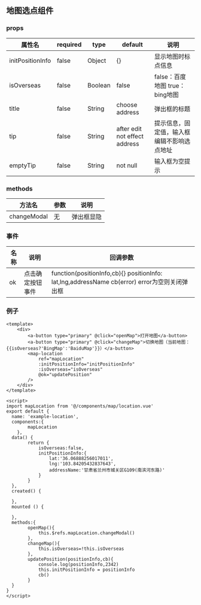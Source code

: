 ## 地图选点组件

### props

| 属性名              | required | type          | default        								| 说明                                                              							  |
| -------------------| -------- | ------------- | ------------------------------|----------------------------------------------------------------------------------------------|
| initPositionInfo	 | false		| Object        | {}														| 显示地图时标点信息|
| isOverseas				 | false		| Boolean			  | false          	  						| false：百度地图 true：bing地图 																	   |
| title							 | false		| String        | choose address           			| 弹出框的标题 													|
| tip								 | false		| String        | after edit not effect address | 提示信息，固定值，输入框编辑不影响选点地址| 
| emptyTip					 | false		| String        | not null             				  | 输入框为空提示 |

### methods
| 方法名              | 参数          | 说明                                                              |
| -------------------| -------------|------------------------------------------------------------------ |
| changeModal        | 无        		| 弹出框显隐                        																  |


### 事件
| 名称					| 说明 														 | 回调参数						 |
| ------------| ---------------------------------| ---------------------------------------------|
| ok					| 点击确定按钮事件		 							 | function(positionInfo,cb){} positionInfo: lat,lng,addressName cb(error) error为空则关闭弹出框			|


### 例子
```
<template>
	<div>
		<a-button type="primary" @click="openMap">打开地图</a-button>
		<a-button type="primary" @click="changeMap">切换地图（当前地图：{{isOverseas?'BingMap':'BaiduMap'}}）</a-button>
		<map-location
			ref="mapLocation"
			:initPositionInfo="initPositionInfo"
			:isOverseas="isOverseas"
			@ok="updatePosition"
		/>
	</div>
</template>

<script>
import mapLocation from '@/components/map/location.vue'
export default {
  name: 'example-location',
  components:{
		mapLocation
	},
  data() {
		return {
			isOverseas:false,
			initPositionInfo:{
				lat:'36.06888256017011',
				lng:'103.84205432837643',
				addressName:'甘肃省兰州市城关区G109(南滨河东路)'
			}
		}
  },
  created() {
	      
  },
  mounted () {
		
  },
  methods:{
		openMap(){
			this.$refs.mapLocation.changeModal()
		},
		changeMap(){
			this.isOverseas=!this.isOverseas
		},
		updatePosition(positionInfo,cb){
			console.log(positionInfo,2342)
			this.initPositionInfo = positionInfo
			cb()
		}
  }
}
</script>
```